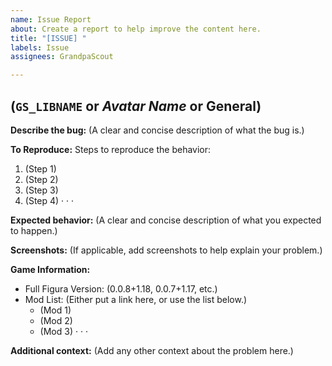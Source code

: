 ```yaml
---
name: Issue Report
about: Create a report to help improve the content here.
title: "[ISSUE] "
labels: Issue
assignees: GrandpaScout

---
```


(`GS_LIBNAME` or *Avatar Name* or General)
----------

**Describe the bug:**
(A clear and concise description of what the bug is.)

**To Reproduce:**
Steps to reproduce the behavior:
1. (Step 1)
2. (Step 2)
3. (Step 3)
4. (Step 4)
· · ·

**Expected behavior:**
(A clear and concise description of what you expected to happen.)

**Screenshots:**
(If applicable, add screenshots to help explain your problem.)

**Game Information:**
- Full Figura Version: (0.0.8+1.18, 0.0.7+1.17, etc.)
- Mod List: (Either put a link here, or use the list below.)
  - (Mod 1)
  - (Mod 2)
  - (Mod 3)
· · ·

**Additional context:**
(Add any other context about the problem here.)
